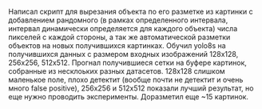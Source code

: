 Написал скрипт для вырезания объекта по его разметке из картинки с добавлением рандомного (в рамках определенного интервала, интервал динамически определяется для каждого объекта) числа пикселей с каждой стороны, а так же автоматической разметки объектов на новых получившихся картинках. Обучил yolo8s на получившихся данных с размером входных изображений 128x128, 256x256, 512x512. Прогнал получившиеся сетки на буфере картинок, собранные из несклоьких разных датасетов. 128x128 слишком маленькое поле, плохо детектит (вообще почти не детектит и очень много false positive), 256x256 и 512x512 показали лучший результат, но еще нужно проводить эксперименты. Доразметил еще ~15 картинок.
